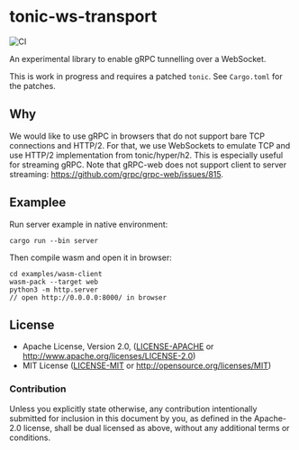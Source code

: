 # tonic-ws-transport
![CI][ci-badge]

An experimental library to enable gRPC tunnelling over a WebSocket.

This is work in progress and requires a patched `tonic`. See
`Cargo.toml` for the patches.

## Why

We would like to use gRPC in browsers that do not support bare TCP connections
and HTTP/2. For that, we use WebSockets to emulate TCP and use HTTP/2
implementation from tonic/hyper/h2. This is especially useful for streaming
gRPC. Note that gRPC-web does not support client to server streaming:
https://github.com/grpc/grpc-web/issues/815.

## Examplee

Run server example in native environment:

```
cargo run --bin server
```

Then compile wasm and open it in browser:

```
cd examples/wasm-client
wasm-pack --target web
python3 -m http.server
// open http://0.0.0.0:8000/ in browser
```

## License

 * Apache License, Version 2.0, ([LICENSE-APACHE](LICENSE-APACHE) or
   http://www.apache.org/licenses/LICENSE-2.0)
 * MIT License ([LICENSE-MIT](LICENSE-MIT) or
   http://opensource.org/licenses/MIT)

### Contribution

Unless you explicitly state otherwise, any contribution intentionally submitted
for inclusion in this document by you, as defined in the Apache-2.0 license,
shall be dual licensed as above, without any additional terms or conditions.

[ci-badge]: https://github.com/boxdot/gurk-rs/workflows/CI/badge.svg
